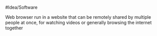 #Idea/Software 

Web browser run in a website that can be remotely shared by multiple people at once, for watching videos or generally browsing the internet together